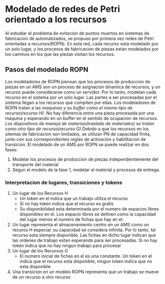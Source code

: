 # Modelado de redes de Petri orientado a los recursos

Al estudiar el problema de evitacion de puntos muertos en sistemas de fabricacion de automatizados, se propuso por primera vez redes de Petri orientadas a recursos(ROPN). En esta red, cada recurso esta modelado por un solo lugar, y los procesos de fabricacion de piezas estan modelados por los caminos en los que las piezas visitan los recursos.

## Pasos del modelado ROPN
Los modeladores de ROPN piensan que los procesos de produccion de piezas en un AMS son un proceso de asignacion dinamica de recursos, y un recurso puede considerarse como un servidor. Por lo tanto, modelan cada recurso en el sistema por un solo lugar. Las partes a ser procesadas por el sistema llegan a los recursos que compiten por ellas. Los modeladores de ROPN tratan a las *maquinas y su buffer como el mismo tipo de recurso(recurso H)*. No hay diferencia entre una pieza procesada por una maquina y esperando en un buffer en el sentido de ocupacion de recursos. *Los dispositivos de maneja de materias(traslado de materiales) se tratan como otro tipo de recurso(recurso G)*
Debido a que los recursos en los sitemas de fabricacion son limitados, se utilizan PN de capacidad finita, junto con sus correspondientes reglas de activacion y habilitacion de transicion.
El modelado de un AMS por ROPN se puede realizar en dos fases:
1. Modelar los procesos de produccion de piezas independientemente del transporte del material
2. Segun el modelo de la fase 1, modelar el material y procesos de entrega.
### Interpretacion de lugares, transiciones y tokens
1. Un lugar de los Recursos H
	-  Un token en el indica que un trabajo utiliza el recurso
	- Si no hay token indica que el recurso es gratis
	- Su disponibilidad esta determinada por el numero de espacios libres disponibles en el. Los espacio libres se definen como la capacidad del lugar menos el numero de fichas que hay en el.
2. Un lugar representa el almacenamiento centro en un AMS como un recuros H especial: su capacidad se considera infinita. Por lo tanto, tal recurso esta siempre disponible. Las fichas en dicho lugar indican que las ordenes de trabajo estan esperando para ser procesadas. Si no hay token indica que no hay ningun trabajo para procesar
3. Un lugar de los Recursos G
	- El numero inicial de fichas en el es una constante. Un token en el indica que el recurso esta disponible; ningun token indica que no esta disponible
4. Una transicion en un modelo ROPN representa que un trabajo se mueve de un recurso a otro recurso